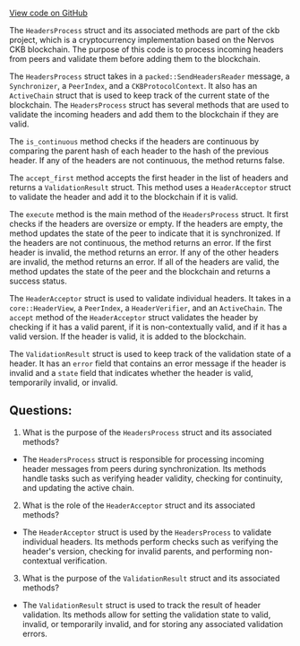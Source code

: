 [View code on GitHub](https://github.com/nervosnetwork/ckb/sync/src/synchronizer/headers_process.rs)

The `HeadersProcess` struct and its associated methods are part of the ckb project, which is a cryptocurrency implementation based on the Nervos CKB blockchain. The purpose of this code is to process incoming headers from peers and validate them before adding them to the blockchain. 

The `HeadersProcess` struct takes in a `packed::SendHeadersReader` message, a `Synchronizer`, a `PeerIndex`, and a `CKBProtocolContext`. It also has an `ActiveChain` struct that is used to keep track of the current state of the blockchain. The `HeadersProcess` struct has several methods that are used to validate the incoming headers and add them to the blockchain if they are valid.

The `is_continuous` method checks if the headers are continuous by comparing the parent hash of each header to the hash of the previous header. If any of the headers are not continuous, the method returns false.

The `accept_first` method accepts the first header in the list of headers and returns a `ValidationResult` struct. This method uses a `HeaderAcceptor` struct to validate the header and add it to the blockchain if it is valid.

The `execute` method is the main method of the `HeadersProcess` struct. It first checks if the headers are oversize or empty. If the headers are empty, the method updates the state of the peer to indicate that it is synchronized. If the headers are not continuous, the method returns an error. If the first header is invalid, the method returns an error. If any of the other headers are invalid, the method returns an error. If all of the headers are valid, the method updates the state of the peer and the blockchain and returns a success status.

The `HeaderAcceptor` struct is used to validate individual headers. It takes in a `core::HeaderView`, a `PeerIndex`, a `HeaderVerifier`, and an `ActiveChain`. The `accept` method of the `HeaderAcceptor` struct validates the header by checking if it has a valid parent, if it is non-contextually valid, and if it has a valid version. If the header is valid, it is added to the blockchain.

The `ValidationResult` struct is used to keep track of the validation state of a header. It has an `error` field that contains an error message if the header is invalid and a `state` field that indicates whether the header is valid, temporarily invalid, or invalid.
## Questions: 
 1. What is the purpose of the `HeadersProcess` struct and its associated methods?
- The `HeadersProcess` struct is responsible for processing incoming header messages from peers during synchronization. Its methods handle tasks such as verifying header validity, checking for continuity, and updating the active chain.

2. What is the role of the `HeaderAcceptor` struct and its associated methods?
- The `HeaderAcceptor` struct is used by the `HeadersProcess` to validate individual headers. Its methods perform checks such as verifying the header's version, checking for invalid parents, and performing non-contextual verification.

3. What is the purpose of the `ValidationResult` struct and its associated methods?
- The `ValidationResult` struct is used to track the result of header validation. Its methods allow for setting the validation state to valid, invalid, or temporarily invalid, and for storing any associated validation errors.